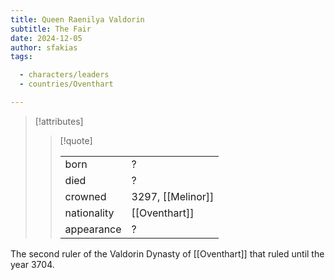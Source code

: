 ```yaml
---
title: Queen Raenilya Valdorin
subtitle: The Fair
date: 2024-12-05
author: sfakias
tags:

  - characters/leaders
  - countries/Oventhart

---
```

> [!attributes]
> 
> > [!quote]
> >
> > | | |
> > | --- | --- |
> > | born | ? |
> > | died | ? |
> > | crowned | 3297, [[Melinor]] |
> > | nationality | [[Oventhart]] |
> > | appearance | ? |

The second ruler of the Valdorin Dynasty of [[Oventhart]] that ruled until the year 3704.